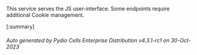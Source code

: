 






This service serves the JS user-interface. Some endpoints require additional Cookie management.

[:summary]

###### Auto generated by Pydio Cells Enterprise Distribution v4.3.1-rc1 on 30-Oct-2023
